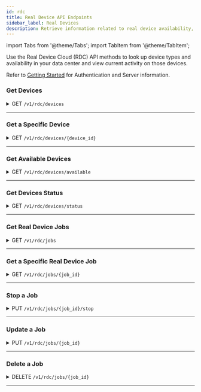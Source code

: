 ```yaml
---
id: rdc
title: Real Device API Endpoints
sidebar_label: Real Devices
description: Retrieve information related to real device availability, device/platform/browser combinations, and currently running tests.
---
```


import Tabs from '@theme/Tabs';
import TabItem from '@theme/TabItem';

Use the Real Device Cloud (RDC) API methods to look up device types and availability in your data center and view current activity on those devices.

Refer to [Getting Started](/dev/api) for Authentication and Server information.

### Get Devices

<details>
<summary><span className="api get">GET</span> <code>/v1/rdc/devices</code></summary>
<p/>

Get the set of real devices located at the data center, as well as the operating system/browser combinations and identifying information for each device.

#### Parameters

This method takes no parameters.

<Tabs
groupId="dc-url"
defaultValue="us"
values={[
{label: 'United States', value: 'us'},
{label: 'Europe', value: 'eu'},
]}>

<TabItem value="us">

```jsx title="Sample Request"
curl -u "$SAUCE_USERNAME:$SAUCE_ACCESS_KEY" --location \
--request GET 'https://api.us-west-1.saucelabs.com/v1/rdc/devices' | json_pp
```

</TabItem>

<TabItem value="eu">

```jsx title="Sample Request"
curl -u "$SAUCE_USERNAME:$SAUCE_ACCESS_KEY" --location \
--request GET 'https://api.eu-central-1.saucelabs.com/v1/rdc/devices' | json_pp
```

</TabItem>
</Tabs>

#### Responses

<table id="table-api">
<tbody>
  <tr>
    <td><code>200</code></td>
    <td colSpan='2'>Success. Device info returned.</td>
  </tr>
</tbody>
<tbody>
  <tr>
    <td><code>404</code></td>
    <td colSpan='2'>Not found.</td>
  </tr>
</tbody>
</table>

```jsx title="Sample Response"
[
    {
        "abiType": "armeabi-v7a",
        "apiLevel": 23,
        "cpuCores": 4,
        "cpuFrequency": 2300,
        "defaultOrientation": "PORTRAIT",
        "dpi": 440,
        "hasOnScreenButtons": true,
        "id": "HTC_One_M8_real",
        "internalOrientation": "PORTRAIT",
        "internalStorageSize": 16384,
        "isArm": true,
        "isKeyGuardDisabled": false,
        "isPrivate": false,
        "isRooted": false,
        "isTablet": false,
        "manufacturer": [
            "HTC"
        ],
        "modelNumber": "HTC One_M8",
        "name": "HTC One (M8)",
        "os": "ANDROID",
        "osVersion": "6.0",
        "pixelsPerPoint": 1,
        "ramSize": 2048,
        "resolutionHeight": 1920,
        "resolutionWidth": 1080,
        "screenSize": 5.0,
        "sdCardSize": 2048,
        "supportsAppiumWebAppTesting": true,
        "supportsGlobalProxy": false,
        "supportsMinicapSocketConnection": false,
        "supportsMockLocations": true,
        "cpuType": "ARM",
        "deviceFamily": "ANY",
        "dpiName": "xxhdpi",
        "isAlternativeIoEnabled": true,
        "supportsManualWebTesting": true,
        "supportsMultiTouch": true,
        "supportsXcuiTest": false
    },
    {...more devices},
]
```

</details>

---

### Get a Specific Device

<details>
<summary><span className="api get">GET</span> <code>/v1/rdc/devices/&#123;device_id&#125;</code></summary>
<p/>

Get information about the device specified in the request.

#### Parameters

<table id="table-api">
  <tbody>
    <tr>
     <td><code>device_id</code></td>
     <td><p><small>| PATH | REQUIRED | STRING |</small></p><p>The unique identifier of a device in the Sauce Labs data center. You can look up device IDs using the <a href="#get-devices">Get Devices</a> endpoint.</p></td>
    </tr>
  </tbody>
</table>

<Tabs
groupId="dc-url"
defaultValue="us"
values={[
{label: 'United States', value: 'us'},
{label: 'Europe', value: 'eu'},
]}>

<TabItem value="us">

```jsx title="Sample Request"
curl -u "$SAUCE_USERNAME:$SAUCE_ACCESS_KEY" --location \
--request GET 'https://api.us-west-1.saucelabs.com/v1/rdc/devices/iPad_Pro_11_14_2018_real' | json_pp
```

</TabItem>

<TabItem value="eu">

```jsx title="Sample Request"
curl -u "$SAUCE_USERNAME:$SAUCE_ACCESS_KEY" --location \
--request GET 'https://api.eu-central-1.saucelabs.com/v1/rdc/devices/iPad_Pro_11_14_2018_real' | json_pp
```

</TabItem>
</Tabs>

#### Responses

<table id="table-api">
<tbody>
  <tr>
    <td><code>200</code></td>
    <td colSpan='2'>Success. Device info returned.</td>
  </tr>
</tbody>
<tbody>
  <tr>
    <td><code>404</code></td>
    <td colSpan='2'>Not found.</td>
  </tr>
</tbody>
</table>

```jsx title="Sample Response"
{
    "abiType": "arm64",
    "apiLevel": 0,
    "cpuCores": 6,
    "cpuFrequency": 2600,
    "defaultOrientation": "LANDSCAPE",
    "dpi": 265,
    "hasOnScreenButtons": true,
    "id": "iPad_Pro_11_14_2018_real",
    "internalOrientation": "LANDSCAPE",
    "internalStorageSize": 65536,
    "isArm": true,
    "isKeyGuardDisabled": false,
    "isPrivate": false,
    "isRooted": false,
    "isTablet": true,
    "manufacturer": [
        "Apple"
    ],
    "modelNumber": "iPad8,1",
    "name": "iPad Pro 11 2018",
    "os": "IOS",
    "osVersion": "14.4.1",
    "pixelsPerPoint": 2,
    "ramSize": 4096,
    "resolutionHeight": 2388,
    "resolutionWidth": 1668,
    "screenSize": 11.0,
    "sdCardSize": 0,
    "supportsAppiumWebAppTesting": true,
    "supportsGlobalProxy": false,
    "supportsMinicapSocketConnection": true,
    "supportsMockLocations": true,
    "cpuType": "ARM",
    "deviceFamily": "IPAD",
    "dpiName": "hdpi",
    "isAlternativeIoEnabled": true,
    "supportsManualWebTesting": true,
    "supportsMultiTouch": true,
    "supportsXcuiTest": true
}
```

</details>

---

### Get Available Devices

<details>
<summary><span className="api get">GET</span> <code>/v1/rdc/devices/available</code></summary>
<p/>

Returns a list of Device IDs for all devices in the data center that are currently free for testing.

:::note Deprecated Endpoint
This endpoint is deprecated. Please transition to the status endpoint for continued service.
:::

#### Parameters

This method takes no parameters.

<Tabs
groupId="dc-url"
defaultValue="us"
values={[
{label: 'United States', value: 'us'},
{label: 'Europe', value: 'eu'},
]}>

<TabItem value="us">

```jsx title="Sample Request"
curl -u "$SAUCE_USERNAME:$SAUCE_ACCESS_KEY" --location \
--request GET 'https://api.us-west-1.saucelabs.com/v1/rdc/devices/available' | json_pp
```

</TabItem>

<TabItem value="eu">

```jsx title="Sample Request"
curl -u "$SAUCE_USERNAME:$SAUCE_ACCESS_KEY" --location \
--request GET 'https://api.eu-central-1.saucelabs.com/v1/rdc/devices/available' | json_pp
```

</TabItem>
</Tabs>

#### Responses

<table id="table-api">
<tbody>
  <tr>
    <td><code>200</code></td>
    <td colSpan='2'>Success. Device info returned.</td>
  </tr>
</tbody>
<tbody>
  <tr>
    <td><code>404</code></td>
    <td colSpan='2'>Not found.</td>
  </tr>
</tbody>
</table>

```jsx title="Sample Response"
[
    "Google_Pixel_3a_XL_real",
    "Samsung_Galaxy_A5_real",
    "Google_Pixel_4_real_us",
    "iPhone_8_14_4_real_us",
    "iPhone_6_10_3_real",
    "Huawei_P10_real",
    "Samsung_Galaxy_Fold_5G_real_us",
    "iPhone_11_14_4_real_us",
    "iPhone_12_Pro_Max_real_us",
    "iPad_Pro_12_9_2018_real",
    "Samsung_Galaxy_M20_real_us",
    "Samsung_Galaxy_S10_real",
    "Samsung_Galaxy_Tab_S4_real_us",
    "OnePlus_8_real_us",
    "iPad_Mini_2_12_real_us",
    "iPad_mini_2019_real",
    "Samsung_note_5_real_us",
    "iPad_Pro_11_2020_14_real_us",
    "ZTE_Axon_7_real2_us",
    "Essential_PH_1_real",
    "Huawei_P20_Pro_real_us",
    "Samsung_Galaxy_Tab_S_105_real_us",
    "iPod_Touch_6_10_real_us",
    "Samsung_Galaxy_Tab_S3_real",
    "Amazon_Kindle_Fire_HD_7_real_us",
    "OnePlus_5T_real",
    "Sony_Xperia_10_real_us",
    "OnePlus_6_real",
    ...
]
```

</details>

---

### Get Devices Status

<details>
<summary><span className="api get">GET</span> <code>/v1/rdc/devices/status</code></summary>
<p/>

Returns a list of devices in the data center along with their current states. Each device is represented by a descriptor, 
indicating its model, and includes information on availability, usage status, and whether it is designated as a private device.

:::note
The `inUseBy` field is exposed only for private devices `isPrivateDevice: true`. 
Users can view information about who is currently using the device only if they have the required permissions.
Lack of permissions will result in the inUseBy field being omitted from the response for private devices.
:::

#### List of Available States:

| State           | Description                                                     |
|-----------------|-----------------------------------------------------------------|
| `AVAILABLE`     | Device is available and ready to be allocated                   |
| `IN_USE`        | Device is currently in use                                      |
| `CLEANING`      | Device is being cleaned (only available for private devices)    |
| `MAINTENANCE`   | Device is in maintenance (only available for private devices)   |
| `REBOOTING`     | Device is rebooting (only available for private devices)        |
| `OFFLINE`       | Device is offline (only available for private devices)          |

#### Parameters

This method takes no parameters.

<Tabs
groupId="dc-url"
defaultValue="us"
values={[
{label: 'United States', value: 'us'},
{label: 'Europe', value: 'eu'},
]}>

<TabItem value="us">

```jsx title="Sample Request"
curl -u "$SAUCE_USERNAME:$SAUCE_ACCESS_KEY" --location \
--request GET 'https://api.us-west-1.saucelabs.com/v1/rdc/devices/status' | json_pp
```

</TabItem>

<TabItem value="eu">

```jsx title="Sample Request"
curl -u "$SAUCE_USERNAME:$SAUCE_ACCESS_KEY" --location \
--request GET 'https://api.eu-central-1.saucelabs.com/v1/rdc/devices/status' | json_pp
```

</TabItem>
</Tabs>

#### Responses

<table id="table-api">
<tbody>
  <tr>
    <td><code>200</code></td>
    <td colSpan='2'>Success. Device info returned.</td>
  </tr>
</tbody>
<tbody>
  <tr>
    <td><code>404</code></td>
    <td colSpan='2'>Not found.</td>
  </tr>
</tbody>
</table>

```jsx title="Sample Response"
{
    "devices": [
        {
            "descriptor": "iPhone_12_mini_16_real_private",
            "state": "IN_USE",
            "inUseBy": [
                {
                    "username": "user-name"
                }
            ],
            "isPrivateDevice": true
        },
        {
            "descriptor": "iPhone_12_16_real",
            "state": "CLEANING",
            "inUseBy": [],
            "isPrivateDevice": true
        },
        {
            "descriptor": "Google_Pixel_7_Pro_14_real",
            "state": "MAINTENANCE",
            "inUseBy": [],
            "isPrivateDevice": true
        },
        {
            "descriptor": "Samsung_Galaxy_S10_real",
            "state": "REBOOTING",
            "inUseBy": [],
            "isPrivateDevice": true
        },
        {
            "descriptor": "iPhone_XS_13_real",
            "state": "OFFLINE",
            "inUseBy": [],
            "isPrivateDevice": true
        },
        {
            "descriptor": "iPhone_8_Plus_13_4_real",
            "state": "AVAILABLE",
            "inUseBy": [],
            "isPrivateDevice": false
        },
        {
            "descriptor": "Google_Pixel_4_10_real",
            "state": "IN_USE",
            "inUseBy": [],
            "isPrivateDevice": false
        },
        {
            "descriptor": "Samsung_Galaxy_S21_5G_real",
            "state": "AVAILABLE",
            "inUseBy": [],
            "isPrivateDevice": false
        },
        {
            "descriptor": "Samsung_Galaxy_A7_2018_real",
            "state": "AVAILABLE",
            "inUseBy": [],
            "isPrivateDevice": false
        },
        {
            "descriptor": "iPad_Pro_11_2021_17_real",
            "state": "IN_USE",
            "inUseBy": [],
            "isPrivateDevice": false
        },
        {
            "descriptor": "Google_Pixel_5_real",
            "state": "AVAILABLE",
            "inUseBy": [],
            "isPrivateDevice": false
        },
        {
            "descriptor": "Samsung_Galaxy_A9s_real",
            "state": "AVAILABLE",
            "inUseBy": [],
            "isPrivateDevice": false
        },
        {
            "descriptor": "iPhone_SE_15_real",
            "state": "AVAILABLE",
            "inUseBy": [],
            "isPrivateDevice": false
        },
        {
            "descriptor": "iPhone_13_mini_17_real_2",
            "state": "IN_USE",
            "inUseBy": [],
            "isPrivateDevice": false
        },
        {
            "descriptor": "Google_Pixel_4_XL_13_real",
            "state": "AVAILABLE",
            "inUseBy": [],
            "isPrivateDevice": false
        },
        {
            "descriptor": "Samsung_Galaxy_S23_14_real",
            "state": "AVAILABLE",
            "inUseBy": [],
            "isPrivateDevice": false
        },
        {
            "descriptor": "Samsung_Galaxy_Tab_S8_real",
            "state": "AVAILABLE",
            "inUseBy": [],
            "isPrivateDevice": false
        },
        {
            "descriptor": "Samsung_Galaxy_A8_2018_real",
            "state": "IN_USE",
            "inUseBy": [],
            "isPrivateDevice": false
        },
        {
            "descriptor": "iPad_10_2_14_real",
            "state": "AVAILABLE",
            "inUseBy": [],
            "isPrivateDevice": false
        },
        {
            "descriptor": "iPad_mini_2_12_real",
            "state": "AVAILABLE",
            "inUseBy": [],
            "isPrivateDevice": false
        },
        {
            "descriptor": "iPad_10_2_2020_16_real",
            "state": "AVAILABLE",
            "inUseBy": [],
            "isPrivateDevice": false
        },
        {
            "descriptor": "Samsung_Galaxy_S21_5G_13_real",
            "state": "AVAILABLE",
            "inUseBy": [],
            "isPrivateDevice": false
        },
        {
            "descriptor": "Huawei_Mate_30_Pro_real",
            "state": "IN_USE",
            "inUseBy": [],
            "isPrivateDevice": false
        },
        {
            "descriptor": "iPad_Pro_10_5_2017_15_real",
            "state": "AVAILABLE",
            "inUseBy": [],
            "isPrivateDevice": false
        },
        {
            "descriptor": "iPad_Pro_11_2022_16_real",
            "state": "AVAILABLE",
            "inUseBy": [],
            "isPrivateDevice": false
        },
        ...
    ]
}
```

</details>

---

### Get Real Device Jobs

<details>
<summary><span className="api get">GET</span> <code>/v1/rdc/jobs</code></summary>
<p/>

Get a list of jobs that are actively running on real devices in the data center.

#### Parameters

<table id="table-api">
  <tbody>
    <tr>
     <td><code>limit</code></td>
     <td><p><small>| QUERY | OPTIONAL | INTEGER |</small></p><p>The maximum number of jobs to return.</p></td>
    </tr>
  </tbody>
  <tbody>
    <tr>
     <td><code>offset</code></td>
     <td><p><small>| QUERY | OPTIONAL | INTEGER |</small></p><p>Limit results to those following this index number. Defaults to <code>1</code>.</p></td>
    </tr>
  </tbody>
  <tbody>
    <tr>
     <td><code>type</code></td>
     <td><p><small>| QUERY | OPTIONAL | STRING |</small></p><p>Filter results to show manual tests only with <code>LIVE</code>.</p></td>
    </tr>
  </tbody>
</table>

<Tabs
groupId="dc-url"
defaultValue="us"
values={[
{label: 'United States', value: 'us'},
{label: 'Europe', value: 'eu'},
]}>

<TabItem value="us">

```jsx title="Sample Request"
curl -u "$SAUCE_USERNAME:$SAUCE_ACCESS_KEY" --location \
--request GET 'https://api.us-west-1.saucelabs.com/v1/rdc/jobs?limit=5' | json_pp
```

</TabItem>

<TabItem value="eu">

```jsx title="Sample Request"
curl -u "$SAUCE_USERNAME:$SAUCE_ACCESS_KEY" --location \
--request GET 'https://api.eu-central-1.saucelabs.com/v1/rdc/jobs?limit=5' | json_pp
```

</TabItem>
</Tabs>

#### Responses

<table id="table-api">
<tbody>
  <tr>
    <td><code>200</code></td>
    <td colSpan='2'>Success. Device info returned.</td>
  </tr>
</tbody>
<tbody>
  <tr>
    <td><code>404</code></td>
    <td colSpan='2'>Not found.</td>
  </tr>
</tbody>
</table>

```jsx title="Sample Response"
{
    "entities": [
        {
            "assigned_tunnel_id": null,
            "device_type": "real_device",
            "owner_sauce": "walkerlj",
            "consolidated_status": "failed",
            "end_time": 1618283190151,
            "id": "fdb5600685fc4779b394c552293b37da",
            "name": "lockedOutLoginFlow",
            "os": "Android",
            "os_version": "10",
            "device_name": "Samsung Galaxy A30",
            "start_time": 1618283139160,
            "status": "failed",
            "creation_time": 1618283139160,
            "automation_backend": "APPIUM",
            "automated": true
        },
        {...4 more}
    ],
    "metaData": {
        "offset": 1,
        "limit": 5,
        "searchTerm": null,
        "sortDirection": "DESCENDING",
        "moreAvailable": true
    }
}
```

</details>

---

### Get a Specific Real Device Job

<details>
<summary><span className="api get">GET</span> <code>/v1/rdc/jobs/&#123;job_id&#125;</code></summary>
<p/>

Get information about a specific job running on a real device at the data center.

#### Parameters

<table id="table-api">
  <tbody>
    <tr>
     <td><code>job_id</code></td>
     <td><p><small>| PATH | REQUIRED | STRING |</small></p><p>The unique identifier of a job running on a real device in the data center. You can look up job IDs using the <a href="#get-real-device-jobs">Get Real Device Jobs</a> endpoint.</p></td>
    </tr>
  </tbody>
</table>

<Tabs
groupId="dc-url"
defaultValue="us"
values={[
{label: 'United States', value: 'us'},
{label: 'Europe', value: 'eu'},
]}>

<TabItem value="us">

```jsx title="Sample Request"
curl -u "$SAUCE_USERNAME:$SAUCE_ACCESS_KEY" --location \
--request GET 'https://api.us-west-1.saucelabs.com/v1/rdc/jobs/293d84fb2f634ff29a750c3f8eaee592' | json_pp
```

</TabItem>

<TabItem value="eu">

```jsx title="Sample Request"
curl -u "$SAUCE_USERNAME:$SAUCE_ACCESS_KEY" --location \
--request GET 'https://api.eu-central-1.saucelabs.com/v1/rdc/jobs/48c6d12f9ef944439453b5abc6715b54' | json_pp
```

</TabItem>
</Tabs>

#### Responses

<table id="table-api">
<tbody>
  <tr>
    <td><code>200</code></td>
    <td colSpan='2'>Success. Device info returned.</td>
  </tr>
</tbody>
<tbody>
  <tr>
    <td><code>404</code></td>
    <td colSpan='2'>Not found.</td>
  </tr>
</tbody>
</table>

```jsx title="Sample Response"
{
   "appium_session_id" : null,
   "application_summary" : {
      "appStorageId" : "861d0f58-ff75-450b-b063-344e7216cc5b",
      "filename" : "my-demo-app-android.apk",
      "groupId" : 944918,
      "minOsVersion" : null,
      "minSdkLevel" : 19,
      "name" : "My Demo App",
      "packageName" : "com.saucelabs.mydemoapp.android",
      "shortVersion" : null,
      "targetOsVersion" : null,
      "targetSdkLevel" : 31,
      "version" : "1.0.12",
      "versionCode" : "14"
   },
   "assigned_tunnel_id" : null,
   "automation_backend" : null,
   "base_config" : {},
   "build" : null,
   "client" : null,
   "collects_automator_log" : true,
   "consolidated_status" : "complete",
   "crash_log_url" : "https://api.eu-central-1.saucelabs.com/v1/rdc/jobs/51873a114a6141239c933042e948aa54/crash.json",
   "creation_time" : 1678124750664,
   "device_descriptor" : {
      "abiType" : "arm64-v8a",
      "apiLevel" : 29,
      "cpuCores" : 8,
      "cpuFrequency" : 1950,
      "cpuType" : "ARM",
      "defaultOrientation" : "PORTRAIT",
      "deviceFamily" : "ANY",
      "dpi" : 550,
      "dpiName" : "xxhdpi",
      "hasOnScreenButtons" : true,
      "id" : "Samsung_Galaxy_S10_ws",
      "internalOrientation" : "PORTRAIT",
      "internalStorageSize" : 131072,
      "isAlternativeIoEnabled" : true,
      "isArm" : true,
      "isKeyGuardDisabled" : false,
      "isPrivate" : true,
      "isRooted" : false,
      "isTablet" : false,
      "manufacturer" : [
         "Samsung"
      ],
      "modelNumber" : "SM-G973F",
      "name" : "Samsung Galaxy S10",
      "os" : "ANDROID",
      "osVersion" : "10",
      "pixelsPerPoint" : 1,
      "ramSize" : 8192,
      "resolutionHeight" : 3040,
      "resolutionWidth" : 1440,
      "screenSize" : 6.1,
      "sdCardSize" : 0,
      "supportsAppiumWebAppTesting" : true,
      "supportsGlobalProxy" : false,
      "supportsManualWebTesting" : true,
      "supportsMinicapSocketConnection" : false,
      "supportsMockLocations" : true,
      "supportsMultiTouch" : true,
      "supportsXcuiTest" : false
   },
   "device_log_url" : "https://api.eu-central-1.saucelabs.com/v1/rdc/jobs/51873a114a6141239c933042e948aa54/deviceLogs",
   "device_name" : "Samsung Galaxy S10",
   "device_session_id" : null,
   "device_type" : "real_device",
   "end_time" : 1678124809717,
   "error" : null,
   "framework_log_url" : null,
   "id" : "51873a114a6141239c933042e948aa54",
   "junit_log_url" : null,
   "manual" : true,
   "modification_time" : 1678124809717,
   "name" : "My Demo App (Version: 1.0.12; Build: 14)",
   "network_log_url" : "https://api.eu-central-1.saucelabs.com/v1/rdc/jobs/51873a114a6141239c933042e948aa54/network.har",
   "os" : "Android",
   "os_version" : "10",
   "owner_sauce" : "wim.selles",
   "passed" : null,
   "proxied" : false,
   "record_screenshots" : true,
   "record_video" : true,
   "remote_app_file_url" : null,
   "requests_url" : null,
   "screenshots" : [],
   "start_time" : 1678124764713,
   "status" : "complete",
   "tags" : [],
   "test_cases_url" : null,
   "test_report_type" : "LIVE",
   "testfairy_log_url" : "https://api.eu-central-1.saucelabs.com/v1/rdc/jobs/51873a114a6141239c933042e948aa54/insights.json",
   "crash_log_url": "https://api.us-west-1.saucelabs.com/v1/rdc/jobs/c6dd70531df5454290e110514dc7ca8b/crash.json",
   "used_cached_device" : null,
   "video_url" : "https://api.eu-central-1.saucelabs.com/v1/rdc/jobs/51873a114a6141239c933042e948aa54/video.mp4"
}
```

</details>

---

### Stop a Job

<details>
<summary><span className="api put">PUT</span> <code>/v1/rdc/jobs/&#123;job_id&#125;/stop</code></summary>
<p/>

Stops a running job described by the `job_id`.

:::note
This API can be used to stop actively running Appium, Espresso and XCUITest jobs.
:::

#### Parameters

<table id="table-api">
  <tbody>
    <tr>
     <td><code>job_id</code></td>
     <td><p><small>| PATH | REQUIRED | STRING |</small></p><p>The unique identifier of a job running on a real device in the data center. You can look up job IDs using the <a href="#get-real-device-jobs">Get Real Device Jobs</a> endpoint.</p></td>
    </tr>
  </tbody>
</table>

<Tabs
groupId="dc-url"
defaultValue="us"
values={[
{label: 'United States', value: 'us'},
{label: 'Europe', value: 'eu'},
]}>

<TabItem value="us">

```jsx title="Sample Request"
curl -u "$SAUCE_USERNAME:$SAUCE_ACCESS_KEY" --location \
--request PUT 'https://api.us-west-1.saucelabs.com/v1/rdc/jobs/293d84fb2f634ff29a750c3f8eaee592/stop' | json_pp
```

</TabItem>

<TabItem value="eu">

```jsx title="Sample Request"
curl -u "$SAUCE_USERNAME:$SAUCE_ACCESS_KEY" --location \
--request PUT 'https://api.eu-central-1.saucelabs.com/v1/rdc/jobs/48c6d12f9ef944439453b5abc6715b54/stop'
```

</TabItem>
</Tabs>

#### Responses

<table id="table-api">
<tbody>
  <tr>
    <td><code>200</code></td>
    <td colSpan='2'>Job successfully stopped.</td>
  </tr>
</tbody>
<tbody>
  <tr>
    <td><code>404</code></td>
    <td colSpan='2'>Not found.</td>
  </tr>
</tbody>
<tbody>
  <tr>
    <td><code>400</code></td>
    <td colSpan='2'>Session identified as 'JOB_TYPE' test. It can’t be stopped because it’s not part of the allowed test types: APPIUM</td>
  </tr>
</tbody>
<tbody>
  <tr>
    <td><code>400</code></td>
    <td colSpan='2'>Cannot stop test in the setup phase. Test needs to be in progress before it can be stopped</td>
  </tr>
</tbody>
<tbody>
  <tr>
    <td><code>400</code></td>
    <td colSpan='2'>The test cannot be stopped because the test execution has already finished. Only tests in progress can be stopped</td>
  </tr>
</tbody>
<tbody>
  <tr>
    <td><code>400</code></td>
    <td colSpan='2'>Session Id is not available yet. Test needs to be in progress before it can be stopped</td>
  </tr>
</tbody>
<tbody>
  <tr>
    <td><code>400</code></td>
    <td colSpan='2'>Only in progress appium session can be stopped</td>
  </tr>
</tbody>
<tbody>
  <tr>
    <td><code>500</code></td>
    <td colSpan='2'>Session could not be closed, try again</td>
  </tr>
</tbody>
<tbody>
  <tr>
    <td><code>500</code></td>
    <td colSpan='2'>Failed to stop a session, Please try again</td>
  </tr>
</tbody>
</table>

</details>

---

### Update a Job

<details>
<summary><span className="api put">PUT</span> <code>/v1/rdc/jobs/&#123;job_id&#125;</code></summary>
<p/>

Edit job attributes based on parameters passed in the request, including setting the status and name of the job. Any parameter for which a new value is provided in the request will replace the existing value. For example, if you provide a set of tags, they will not be added to the current tags; they will replace them, so make sure you pass the entire set you wish to assign.

#### Parameters

<table id="table-api">
  <tbody>
    <tr>
     <td><code>job_id</code></td>
     <td><p><small>| PATH | REQUIRED | STRING |</small></p><p>The Sauce Labs identifier of the job to be updated. You can look up job IDs using the <a href="#get-jobs">Get Jobs</a> endpoint.</p></td>
    </tr>
  </tbody>
  <tbody>
    <tr>
     <td><code>name</code></td>
       <td><p><small>| BODY | OPTIONAL | STRING |</small></p><p>A new name for the job.</p></td>
    </tr>
  </tbody>
  <tbody>
    <tr>
     <td><code>build</code></td>
       <td><p><small>| BODY | OPTIONAL | STRING |</small></p><p>Assign the job to a build. You can specify an existing build name or create a new one.</p></td>
    </tr>
  </tbody>
  <tbody>
    <tr>
     <td><code>passed</code></td>
       <td><p><small>| BODY | OPTIONAL | BOOLEAN |</small></p><p>Asserts whether the job passed (<code>true</code>) or not (<code>false</code>).</p></td>
    </tr>
  </tbody>
  <tbody>
    <tr>
     <td><code>tags</code></td>
       <td><p><small>| BODY | OPTIONAL | ARRAY |</small></p><p>The set of distinguishing tags to apply to the job.</p></td>
    </tr>
  </tbody>
</table>

<Tabs
groupId="dc-url"
defaultValue="us"
values={[
{label: 'United States', value: 'us'},
{label: 'Europe', value: 'eu'},
]}>

<TabItem value="us">

```jsx title="Sample Request"
curl -u "$SAUCE_USERNAME:$SAUCE_ACCESS_KEY" --location \
--request PUT 'https://api.us-west-1.saucelabs.com/v1/rdc/jobs/a2f60bf3ea5f43fa90126f82c0ba2cf6' \
--header 'Content-Type: application/json'
--data-raw '{
    "name": "New Test Name",
    "tags": [
        "e2e",
        "release_team",
        "other_tag"
    ],
    "build": "build-2023-02-15T10:44:10Z"
}'
```

</TabItem>

<TabItem value="eu">

```jsx title="Sample Request"
curl -u "$SAUCE_USERNAME:$SAUCE_ACCESS_KEY" --location \
--request PUT 'https://api.eu-central-1.saucelabs.com/v1/rdc/jobs/a2f60bf3ea5f43fa90126f82c0ba2cf6' \
--header 'Content-Type: application/json'
--data-raw '{
    "name": "New Test Name",
    "tags": [
        "e2e",
        "release_team",
        "other_tag",
    ],
    "build": "build-2023-02-15T10:44:10Z"
}'
```

</TabItem>
</Tabs>

#### Responses

<table id="table-api">
<tbody>
  <tr>
    <td><code>200</code></td>
    <td colSpan='2'>Success.</td>
  </tr>
</tbody>
<tbody>
  <tr>
    <td><code>400</code></td>
    <td colSpan='2'>Bad Request.</td>
  </tr>
</tbody>
<tbody>
  <tr>
    <td><code>404</code></td>
    <td colSpan='2'>Not found.</td>
  </tr>
</tbody>
</table>

```jsx title="Sample Response"
{
    "application_summary": {
        "appStorageId": "b5e4fde9-a45b-485d-9bc6-92204f97adf3",
        "groupId": 827303,
        "filename": "iosHttpRequest.ipa",
        "name": "httpRequest",
        "packageName": "com.saucelabs.httpRequest",
        "version": "1",
        "versionCode": null,
        "shortVersion": "1.0",
        "minSdkLevel": null,
        "targetSdkLevel": null,
        "minOsVersion": "11.4",
        "targetOsVersion": "15.5"
    },
    "assigned_tunnel_id": null,
    "device_type": "real_device",
    "owner_sauce": "sauce-rdc-us-staging-tests",
    "automation_backend": "xcuitest",
    "base_config": {},
    "build": "a5daf4aff92a43ed9b8b1ff9ba7afa4e",
    "collects_automator_log": true,
    "consolidated_status": "passed",
    "creation_time": 1676034279072,
    "device_descriptor": {
        "abiType": "arm64",
        "apiLevel": 0,
        "cpuCores": 2,
        "cpuFrequency": 3200,
        "defaultOrientation": "PORTRAIT",
        "dpi": 460,
        "hasOnScreenButtons": true,
        "id": "iPhone_13_real_us",
        "internalOrientation": "PORTRAIT",
        "internalStorageSize": 13312,
        "isArm": true,
        "isKeyGuardDisabled": false,
        "isPrivate": false,
        "isRooted": false,
        "isTablet": false,
        "manufacturer": [
            "Apple"
        ],
        "modelNumber": "iPhone14,5",
        "name": "iPhone 13",
        "os": "IOS",
        "osVersion": "15.4",
        "pixelsPerPoint": 3,
        "ramSize": 4096,
        "resolutionHeight": 2532,
        "resolutionWidth": 1170,
        "screenSize": 6.1,
        "sdCardSize": 0,
        "supportsAppiumWebAppTesting": true,
        "supportsGlobalProxy": false,
        "supportsMinicapSocketConnection": true,
        "supportsMockLocations": true,
        "cpuType": "ARM",
        "deviceFamily": "IPHONE",
        "dpiName": "xxhdpi",
        "isAlternativeIoEnabled": true,
        "supportsManualWebTesting": true,
        "supportsMultiTouch": true,
        "supportsXcuiTest": true
    },
    "end_time": 1676034310292,
    "error": null,
    "id": "a5daf4aff92a43ed9b8b1ff9ba7afa4e",
    "framework_log_url": "https://api.staging.saucelabs.net/v1/rdc/jobs/a5daf4aff92a43ed9b8b1ff9ba7afa4e/xcuitestLogs",
    "device_log_url": "https://api.staging.saucelabs.net/v1/rdc/jobs/a5daf4aff92a43ed9b8b1ff9ba7afa4e/deviceLogs",
    "requests_url": null,
    "test_cases_url": "https://api.staging.saucelabs.net/v1/rdc/jobs/a5daf4aff92a43ed9b8b1ff9ba7afa4e/testCases",
    "junit_log_url": "https://api.staging.saucelabs.net/v1/rdc/jobs/a5daf4aff92a43ed9b8b1ff9ba7afa4e/junit.xml",
    "manual": false,
    "modification_time": 1676034310292,
    "name": "New Test Name",
    "os": "iOS",
    "os_version": "15.4",
    "device_name": "iPhone 13",
    "passed": true,
    "proxied": false,
    "record_screenshots": true,
    "screenshots": [],
    "record_video": true,
    "start_time": 1676034300063,
    "status": "passed",
    "tags": [
        "e2e",
        "xcuitest",
        "team"
    ],
    "video_url": "https://api.staging.saucelabs.net/v1/rdc/jobs/a5daf4aff92a43ed9b8b1ff9ba7afa4e/video.mp4",
    "remote_app_file_url": null,
    "appium_session_id": null,
    "device_session_id": null,
    "client": "saucectl/0.117.1",
    "network_log_url": null,
    "testfairy_log_url": null,
    "crash_log_url": null,
    "test_report_type": "XCUITEST"
}
```

</details>

---

### Delete a Job

<details><summary><span className="api delete">DELETE</span> <code>/v1/rdc/jobs/&#123;job_id&#125;</code></summary>
<p/>

Delete a job and all of its assets from the Sauce Labs test history.

#### Parameters

<table id="table-api">
  <tbody>
    <tr>
     <td><code>job_id</code></td>
     <td><p><small>| PATH | REQUIRED | STRING |</small></p><p>The unique identifier of a job running on a real device in the data center. You can look up job IDs using the <a href="#get-real-device-jobs">Get Real Device Jobs</a> endpoint.</p></td>
    </tr>
  </tbody>
</table>

<Tabs
groupId="dc-url"
defaultValue="us"
values={[
{label: 'United States', value: 'us'},
{label: 'Europe', value: 'eu'},
]}>

<TabItem value="us">

```jsx title="Sample Request"
curl -u "$SAUCE_USERNAME:$SAUCE_ACCESS_KEY" --location \
--request DELETE 'https://api.us-west-1.saucelabs.com/v1/rdc/jobs/a2f60bf3ea5f43fa90126f82c0ba2cf6' | json_pp
```

</TabItem>

<TabItem value="eu">

```jsx title="Sample Request"
curl -u "$SAUCE_USERNAME:$SAUCE_ACCESS_KEY" --location \
--request DELETE 'https://api.eu-central-1.saucelabs.com/v1/rdc/jobs/a2f60bf3ea5f43fa90126f82c0ba2cf6' | json_pp
```

</TabItem>
</Tabs>

#### Responses

<table id="table-api">
<tbody>
  <tr>
    <td><code>200</code></td>
    <td colSpan='2'>Job successfully deleted.</td>
  </tr>
</tbody>
<tbody>
  <tr>
    <td><code>404</code></td>
    <td colSpan='2'>Not found.</td>
  </tr>
</tbody>
</table>

No payload is returned with the successful deletion.

</details>

---
